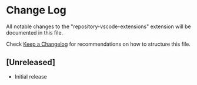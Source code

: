 # Change Log

All notable changes to the "repository-vscode-extensions" extension will be documented in this file.

Check [Keep a Changelog](http://keepachangelog.com/) for recommendations on how to structure this file.

## [Unreleased]

- Initial release